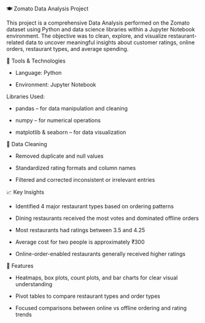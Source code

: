 🍽 Zomato Data Analysis Project

This project is a comprehensive Data Analysis performed on the Zomato dataset using Python and  data science libraries within a Jupyter Notebook environment. The objective was to clean, explore, and visualize restaurant-related data to uncover meaningful insights about customer ratings, online orders, restaurant types, and average spending.

🧰 Tools & Technologies

- Language: Python

- Environment: Jupyter Notebook

Libraries Used:

- pandas – for data manipulation and cleaning

- numpy – for numerical operations

- matplotlib & seaborn – for data visualization

🧹 Data Cleaning

- Removed duplicate and null values

- Standardized rating formats and column names

- Filtered and corrected inconsistent or irrelevant entries

📈 Key Insights

- Identified 4 major restaurant types based on ordering patterns

- Dining restaurants received the most votes and dominated offline orders

- Most restaurants had ratings between 3.5 and 4.25

- Average cost for two people is approximately ₹300

- Online-order-enabled restaurants generally received higher ratings

📌 Features

- Heatmaps, box plots, count plots, and bar charts for clear visual understanding

- Pivot tables to compare restaurant types and order types

- Focused comparisons between online vs offline ordering and rating trends
